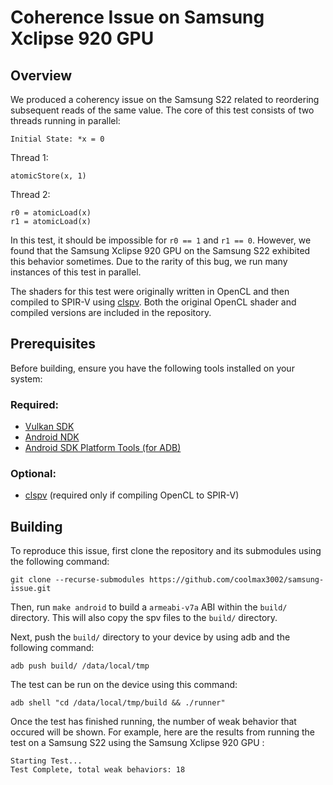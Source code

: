 # Coherence Issue on Samsung Xclipse 920 GPU
## Overview
We produced a coherency issue on the Samsung S22 related to reordering subsequent reads of the same value. The core of this test consists of two threads running in parallel: 

`Initial State: *x = 0`

Thread 1:
```
atomicStore(x, 1)
```

Thread 2: 
```
r0 = atomicLoad(x)
r1 = atomicLoad(x)
```

In this test, it should be impossible for `r0 == 1` and `r1 == 0`. However, we found that the Samsung Xclipse 920 GPU on the Samsung S22 exhibited this behavior sometimes. Due to the rarity of this bug, we run many instances of this test in parallel.

The shaders for this test were originally written in OpenCL and then compiled to SPIR-V using [clspv](https://github.com/google/clspv). Both the original OpenCL shader and compiled versions are included in the repository. 

## Prerequisites

Before building, ensure you have the following tools installed on your system:

### Required:
- [Vulkan SDK](https://vulkan.lunarg.com/sdk/home)
- [Android NDK](https://developer.android.com/ndk/downloads)
- [Android SDK Platform Tools (for ADB)](https://developer.android.com/tools/releases/platform-tools#downloads)

### Optional:
- [clspv](https://github.com/google/clspv) (required only if compiling OpenCL to SPIR-V)

## Building 
To reproduce this issue, first clone the repository and its submodules using the following command:
```
git clone --recurse-submodules https://github.com/coolmax3002/samsung-issue.git
```

Then, run `make android` to build a `armeabi-v7a` ABI within the `build/` directory. This will also copy the spv files to the `build/` directory. 

Next, push the `build/` directory to your device by using adb and the following command: 
```
adb push build/ /data/local/tmp
```

The test can be run on the device using this command:
```
adb shell "cd /data/local/tmp/build && ./runner"
```

Once the test has finished running, the number of weak behavior that occured will be shown. For example, here are the results from running the test on a Samsung S22 using the Samsung Xclipse 920 GPU :
```
Starting Test...
Test Complete, total weak behaviors: 18
```







